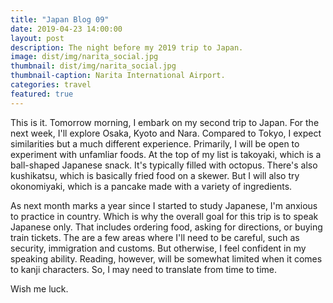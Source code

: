 ```yaml
---
title: "Japan Blog 09"
date: 2019-04-23 14:00:00
layout: post
description: The night before my 2019 trip to Japan.
image: dist/img/narita_social.jpg
thumbnail: dist/img/narita_social.jpg
thumbnail-caption: Narita International Airport.
categories: travel
featured: true
---
```


This is it. Tomorrow morning, I embark on my second trip to Japan. For the next week, I'll explore Osaka, Kyoto and Nara. Compared to Tokyo, I expect similarities but a much different experience. Primarily, I will be open to experiment with unfamliar foods. At the top of my list is takoyaki, which is a ball-shaped Japanese snack. It's typically filled with octopus. There's also kushikatsu, which is basically fried food on a skewer. But I will also try okonomiyaki, which is a pancake made with a variety of ingredients.

As next month marks a year since I started to study Japanese, I'm anxious to practice in country. Which is why the overall goal for this trip is to speak Japanese only. That includes ordering food, asking for directions, or buying train tickets. The are a few areas where I'll need to be careful, such as security, immigration and customs. But otherwise, I feel confident in my speaking ability. Reading, however, will be somewhat limited when it comes to kanji characters. So, I may need to translate from time to time.

Wish me luck.